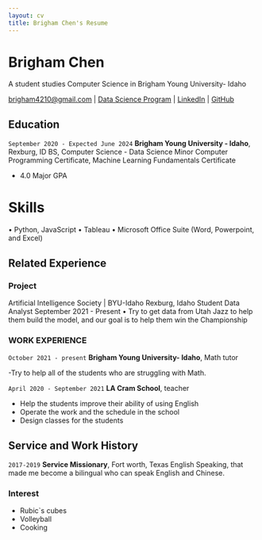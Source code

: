 ```yaml
---
layout: cv
title: Brigham Chen's Resume
---
```

# Brigham Chen
A student studies Computer Science in Brigham Young University- Idaho

<div id="webaddress">
<a href="brigham4210@gmail.com">brigham4210@gmail.com</a>
| <a href="https://byuidatascience.github.io/development.html">Data Science Program</a>
| <a href="https://www.linkedin.com/in/brigham-chen-22aa121b6/">LinkedIn</a>
| <a href="https://github.com/brigham4210">GitHub</a>
</div>

<!-- https://www.monique.tech/the-art-of-markdown -->

## Education

`September 2020 - Expected June 2024`
__Brigham Young University - Idaho__, Rexburg, ID
BS, Computer Science - Data Science Minor
Computer Programming Certificate, Machine Learning Fundamentals Certificate
- 4.0 Major GPA

# Skills
• Python, JavaScript
• Tableau
• Microsoft Office Suite (Word, Powerpoint, and Excel)

## Related Experience

### Project
Artificial Intelligence Society | BYU-Idaho Rexburg, Idaho Student Data Analyst September 2021 - Present • Try to get data from Utah Jazz to help them build the model, and our goal is to help them win the Championship

### WORK EXPERIENCE

`October 2021 - present`
__Brigham Young University- Idaho__, Math tutor

-Try to help all of the students who are struggling with Math.


`April 2020 - September 2021`
__LA Cram School__, teacher

- Help the students improve their ability of using English
- Operate the work and the schedule in the school
- Design classes for the students



## Service and Work History

`2017-2019`
__Service Missionary__, Fort worth, Texas
English Speaking, that made me become a bilingual who can speak English and Chinese.



<!-- ### Footer

Last updated: May 2013 -->


### Interest
- Rubic`s cubes
- Volleyball
- Cooking